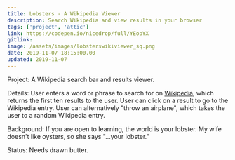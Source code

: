 ```yaml
---
title: Lobsters - A Wikipedia Viewer
description: Search Wikipedia and view results in your browser
tags: ['project', 'attic']
link: https://codepen.io/nicedrop/full/YEopYX
gitlink:
image: /assets/images/lobsterswikiviewer_sq.png
date: 2019-11-07 18:15:00.00
updated: 2019-11-07
---
```


Project: A Wikipedia search bar and results viewer.

Details: User enters a word or phrase to search for on [Wikipedia](https://en.wikipedia.org/wiki/Main_Page 'The Free Encyclopedia'), which returns the first ten results to the user. User can click on a result to go to the Wikipedia entry. User can alternatively "throw an airplane", which takes the user to a random Wikipedia entry.

Background: If you are open to learning, the world is your lobster. My wife doesn't like oysters, so she says "...your lobster."

Status: Needs drawn butter.

